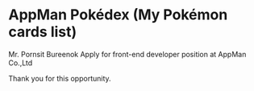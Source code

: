 # AppMan Pokédex (My Pokémon cards list)
Mr. Pornsit Bureenok
Apply for front-end developer position at AppMan Co.,Ltd

Thank you for this opportunity.
